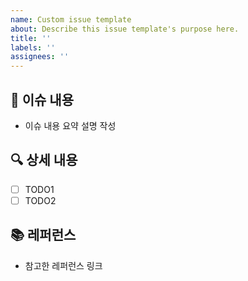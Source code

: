 ```yaml
---
name: Custom issue template
about: Describe this issue template's purpose here.
title: ''
labels: ''
assignees: ''
---
```


## 📃 이슈 내용

- 이슈 내용 요약 설명 작성

## 🔍 상세 내용

- [ ] TODO1
- [ ] TODO2

## 📚 레퍼런스

- 참고한 레퍼런스 링크
